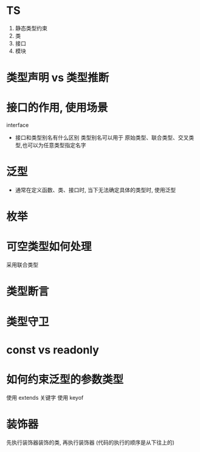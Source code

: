 # TS
1. 静态类型约束
2. 类
3. 接口
4. 模块

# 类型声明 vs 类型推断

# 接口的作用, 使用场景
interface

- 接口和类型别名有什么区别
类型别名可以用于 原始类型、联合类型、交叉类型,也可以为任意类型指定名字

# 泛型
- 通常在定义函数、类、接口时, 当下无法确定具体的类型时, 使用泛型

# 枚举

# 可空类型如何处理
采用联合类型

# 类型断言

# 类型守卫

# const vs readonly

# 如何约束泛型的参数类型
使用 extends 关键字
使用 keyof 

# 装饰器
先执行装饰器装饰的类, 再执行装饰器 (代码的执行的顺序是从下往上的)

